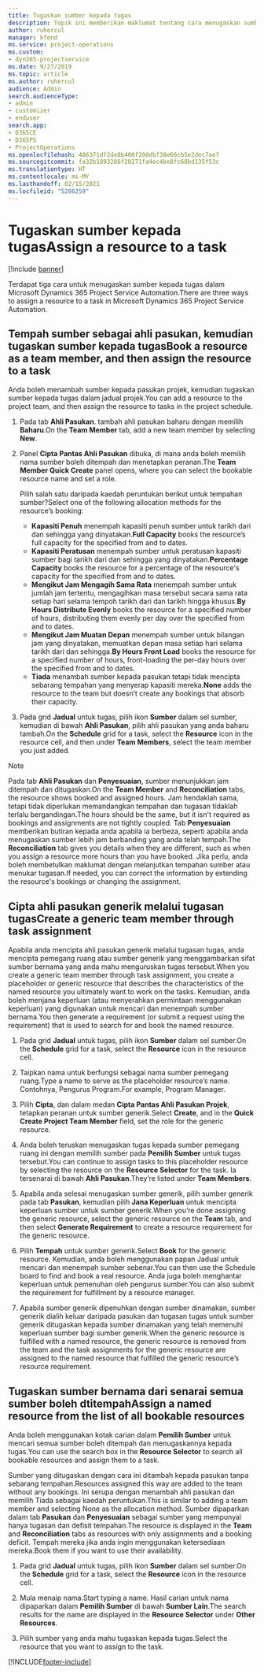 ```yaml
---
title: Tugaskan sumber kepada tugas
description: Topik ini memberikan maklumat tentang cara menugaskan sumber kepada tugas.
author: ruhercul
manager: kfend
ms.service: project-operations
ms.custom:
- dyn365-projectservice
ms.date: 9/27/2019
ms.topic: article
ms.author: ruhercul
audience: Admin
search.audienceType:
- admin
- customizer
- enduser
search.app:
- D365CE
- D365PS
- ProjectOperations
ms.openlocfilehash: 486371df2de8b400f200dbf38e66cb5e2dec7ae7
ms.sourcegitcommit: fa32b1893286f20271fa4ec4be8fc68bd135f53c
ms.translationtype: HT
ms.contentlocale: ms-MY
ms.lasthandoff: 02/15/2021
ms.locfileid: "5286259"
---
```

# <a name="assign-a-resource-to-a-task"></a><span data-ttu-id="19d34-103">Tugaskan sumber kepada tugas</span><span class="sxs-lookup"><span data-stu-id="19d34-103">Assign a resource to a task</span></span>

[!include [banner](../includes/psa-now-project-operations.md)]

<span data-ttu-id="19d34-104">Terdapat tiga cara untuk menugaskan sumber kepada tugas dalam Microsoft Dynamics 365 Project Service Automation.</span><span class="sxs-lookup"><span data-stu-id="19d34-104">There are three ways to assign a resource to a task in Microsoft Dynamics 365 Project Service Automation.</span></span>

## <a name="book-a-resource-as-a-team-member-and-then-assign-the-resource-to-a-task"></a><span data-ttu-id="19d34-105">Tempah sumber sebagai ahli pasukan, kemudian tugaskan sumber kepada tugas</span><span class="sxs-lookup"><span data-stu-id="19d34-105">Book a resource as a team member, and then assign the resource to a task</span></span>

<span data-ttu-id="19d34-106">Anda boleh menambah sumber kepada pasukan projek, kemudian tugaskan sumber kepada tugas dalam jadual projek.</span><span class="sxs-lookup"><span data-stu-id="19d34-106">You can add a resource to the project team, and then assign the resource to tasks in the project schedule.</span></span>

1. <span data-ttu-id="19d34-107">Pada tab **Ahli Pasukan**. tambah ahli pasukan baharu dengan memilih **Baharu**.</span><span class="sxs-lookup"><span data-stu-id="19d34-107">On the **Team Member** tab, add a new team member by selecting **New**.</span></span> 

2. <span data-ttu-id="19d34-108">Panel **Cipta Pantas Ahli Pasukan** dibuka, di mana anda boleh memilih nama sumber boleh ditempah dan menetapkan peranan.</span><span class="sxs-lookup"><span data-stu-id="19d34-108">The **Team Member Quick Create** panel opens, where you can select the bookable resource name and set a role.</span></span> 

    <span data-ttu-id="19d34-109">Pilih salah satu daripada kaedah peruntukan berikut untuk tempahan sumber?</span><span class="sxs-lookup"><span data-stu-id="19d34-109">Select one of the following allocation methods for the resource’s booking:</span></span>

    - <span data-ttu-id="19d34-110">**Kapasiti Penuh** menempah kapasiti penuh sumber untuk tarikh dari dan sehingga yang dinyatakan.</span><span class="sxs-lookup"><span data-stu-id="19d34-110">**Full Capacity** books the resource’s full capacity for the specified from and to dates.</span></span>
    - <span data-ttu-id="19d34-111">**Kapasiti Peratusan** menempah sumber untuk peratusan kapasiti sumber bagi tarikh dari dan sehingga yang dinyatakan.</span><span class="sxs-lookup"><span data-stu-id="19d34-111">**Percentage Capacity** books the resource for a percentage of the resource's capacity for the specified from and to dates.</span></span>
    - <span data-ttu-id="19d34-112">**Mengikut Jam Mengagih Sama Rata** menempah sumber untuk jumlah jam tertentu, mengagihkan masa tersebut secara sama rata setiap hari selama tempoh tarikh dari dan tarikh hingga khusus.</span><span class="sxs-lookup"><span data-stu-id="19d34-112">**By Hours Distribute Evenly** books the resource for a specified number of hours, distributing them evenly per day over the specified from and to dates.</span></span>
    - <span data-ttu-id="19d34-113">**Mengikut Jam Muatan Depan** menempah sumber untuk bilangan jam yang dinyatakan, memuatkan depan masa setiap hari selama tarikh dari dan sehingga.</span><span class="sxs-lookup"><span data-stu-id="19d34-113">**By Hours Front Load** books the resource for a specified number of hours, front-loading the per-day hours over the specified from and to dates.</span></span>
    - <span data-ttu-id="19d34-114">**Tiada** menambah sumber kepada pasukan tetapi tidak mencipta sebarang tempahan yang menyerap kapasiti mereka.</span><span class="sxs-lookup"><span data-stu-id="19d34-114">**None** adds the resource to the team but doesn’t create any bookings that absorb their capacity.</span></span>

3. <span data-ttu-id="19d34-115">Pada grid **Jadual** untuk tugas, pilih ikon **Sumber** dalam sel sumber, kemudian di bawah **Ahli Pasukan**, pilih ahli pasukan yang anda baharu tambah.</span><span class="sxs-lookup"><span data-stu-id="19d34-115">On the **Schedule** grid for a task, select the **Resource** icon in the resource cell, and then under **Team Members**, select the team member you just added.</span></span> 

> [!NOTE]
> <span data-ttu-id="19d34-116">Pada tab **Ahli Pasukan** dan **Penyesuaian**, sumber menunjukkan jam ditempah dan ditugaskan.</span><span class="sxs-lookup"><span data-stu-id="19d34-116">On the **Team Member** and **Reconciliation** tabs, the resource shows booked and assigned hours.</span></span> <span data-ttu-id="19d34-117">Jam hendaklah sama, tetapi tidak diperlukan memandangkan tempahan dan tugasan tidaklah terlalu bergandingan.</span><span class="sxs-lookup"><span data-stu-id="19d34-117">The hours should be the same, but it isn't required as bookings and assignments are not tightly coupled.</span></span> <span data-ttu-id="19d34-118">Tab **Penyesuaian** memberikan butiran kepada anda apabila ia berbeza, seperti apabila anda menugaskan sumber lebih jam berbanding yang anda telah tempah.</span><span class="sxs-lookup"><span data-stu-id="19d34-118">The **Reconciliation** tab gives you details when they are different, such as when you assign a resource more hours than you have booked.</span></span> <span data-ttu-id="19d34-119">Jika perlu, anda boleh membetulkan maklumat dengan melanjutkan tempahan sumber atau menukar tugasan.</span><span class="sxs-lookup"><span data-stu-id="19d34-119">If needed, you can correct the information by extending the resource's bookings or changing the assignment.</span></span>

## <a name="create-a-generic-team-member-through-task-assignment"></a><span data-ttu-id="19d34-120">Cipta ahli pasukan generik melalui tugasan tugas</span><span class="sxs-lookup"><span data-stu-id="19d34-120">Create a generic team member through task assignment</span></span>

<span data-ttu-id="19d34-121">Apabila anda mencipta ahli pasukan generik melalui tugasan tugas, anda mencipta pemegang ruang atau sumber generik yang menggambarkan sifat sumber bernama yang anda mahu menguruskan tugas tersebut.</span><span class="sxs-lookup"><span data-stu-id="19d34-121">When you create a generic team member through task assignment, you create a placeholder or generic resource that describes the characteristics of the named resource you ultimately want to work on the tasks.</span></span> <span data-ttu-id="19d34-122">Kemudian, anda boleh menjana keperluan (atau menyerahkan permintaan menggunakan keperluan) yang digunakan untuk mencari dan menempah sumber bernama.</span><span class="sxs-lookup"><span data-stu-id="19d34-122">You then generate a requirement (or submit a request using the requirement) that is used to search for and book the named resource.</span></span>

1. <span data-ttu-id="19d34-123">Pada grid **Jadual** untuk tugas, pilih ikon **Sumber** dalam sel sumber.</span><span class="sxs-lookup"><span data-stu-id="19d34-123">On the **Schedule** grid for a task, select the **Resource** icon in the resource cell.</span></span>

2. <span data-ttu-id="19d34-124">Taipkan nama untuk berfungsi sebagai nama sumber pemegang ruang.</span><span class="sxs-lookup"><span data-stu-id="19d34-124">Type a name to serve as the placeholder resource’s name.</span></span> <span data-ttu-id="19d34-125">Contohnya, Pengurus Program.</span><span class="sxs-lookup"><span data-stu-id="19d34-125">For example, Program Manager.</span></span>

3. <span data-ttu-id="19d34-126">Pilih **Cipta**, dan dalam medan **Cipta Pantas Ahli Pasukan Projek**, tetapkan peranan untuk sumber generik.</span><span class="sxs-lookup"><span data-stu-id="19d34-126">Select **Create**, and in the **Quick Create Project Team Member** field, set the role for the generic resource.</span></span>

4. <span data-ttu-id="19d34-127">Anda boleh teruskan menugaskan tugas kepada sumber pemegang ruang ini dengan memilih sumber pada **Pemilih Sumber** untuk tugas tersebut.</span><span class="sxs-lookup"><span data-stu-id="19d34-127">You can continue to assign tasks to this placeholder resource by selecting the resource on the **Resource Selector** for the task.</span></span> <span data-ttu-id="19d34-128">Ia tersenarai di bawah **Ahli Pasukan**.</span><span class="sxs-lookup"><span data-stu-id="19d34-128">They’re listed under **Team Members**.</span></span>

5. <span data-ttu-id="19d34-129">Apabila anda selesai menugaskan sumber generik, pilih sumber generik pada tab **Pasukan**, kemudian pilih **Jana Keperluan** untuk mencipta keperluan sumber untuk sumber generik.</span><span class="sxs-lookup"><span data-stu-id="19d34-129">When you’re done assigning the generic resource, select the generic resource on the **Team** tab, and then select **Generate Requirement** to create a resource requirement for the generic resource.</span></span>

6. <span data-ttu-id="19d34-130">Pilih **Tempah** untuk sumber generik.</span><span class="sxs-lookup"><span data-stu-id="19d34-130">Select **Book** for the generic resource.</span></span> <span data-ttu-id="19d34-131">Kemudian, anda boleh menggunakan papan Jadual untuk mencari dan menempah sumber sebenar.</span><span class="sxs-lookup"><span data-stu-id="19d34-131">You can then use the Schedule board to find and book a real resource.</span></span> <span data-ttu-id="19d34-132">Anda juga boleh menghantar keperluan untuk pemenuhan oleh pengurus sumber.</span><span class="sxs-lookup"><span data-stu-id="19d34-132">You can also submit the requirement for fulfillment by a resource manager.</span></span>

7. <span data-ttu-id="19d34-133">Apabila sumber generik dipenuhkan dengan sumber dinamakan, sumber generik dialih keluar daripada pasukan dan tugasan tugas untuk sumber generik ditugaskan kepada sumber dinamakan yang telah memenuhi keperluan sumber bagi sumber generik.</span><span class="sxs-lookup"><span data-stu-id="19d34-133">When the generic resource is fulfilled with a named resource, the generic resource is removed from the team and the task assignments for the generic resource are assigned to the named resource that fulfilled the generic resource’s resource requirement.</span></span>

## <a name="assign-a-named-resource-from-the-list-of-all-bookable-resources"></a><span data-ttu-id="19d34-134">Tugaskan sumber bernama dari senarai semua sumber boleh dtitempah</span><span class="sxs-lookup"><span data-stu-id="19d34-134">Assign a named resource from the list of all bookable resources</span></span>

<span data-ttu-id="19d34-135">Anda boleh menggunakan kotak carian dalam **Pemilih Sumber** untuk mencari semua sumber boleh ditempah dan menugaskannya kepada tugas.</span><span class="sxs-lookup"><span data-stu-id="19d34-135">You can use the search box in the **Resource Selector** to search all bookable resources and assign them to a task.</span></span>

<span data-ttu-id="19d34-136">Sumber yang ditugaskan dengan cara ini ditambah kepada pasukan tanpa sebarang tempahan.</span><span class="sxs-lookup"><span data-stu-id="19d34-136">Resources assigned this way are added to the team without any bookings.</span></span> <span data-ttu-id="19d34-137">Ini serupa dengan menambah ahli pasukan dan memilih Tiada sebagai kaedah peruntukan.</span><span class="sxs-lookup"><span data-stu-id="19d34-137">This is similar to adding a team member and selecting None as the allocation method.</span></span> <span data-ttu-id="19d34-138">Sumber dipaparkan dalam tab **Pasukan** dan **Penyesuaian** sebagai sumber yang mempunyai hanya tugasan dan defisit tempahan.</span><span class="sxs-lookup"><span data-stu-id="19d34-138">The resource is displayed in the **Team** and **Reconciliation** tabs as resources with only assignments and a booking deficit.</span></span> <span data-ttu-id="19d34-139">Tempah mereka jika anda ingin menggunakan ketersediaan mereka.</span><span class="sxs-lookup"><span data-stu-id="19d34-139">Book them if you want to use their availability.</span></span>

1. <span data-ttu-id="19d34-140">Pada grid **Jadual** untuk tugas, pilih ikon **Sumber** dalam sel sumber.</span><span class="sxs-lookup"><span data-stu-id="19d34-140">On the **Schedule** grid for a task, select the **Resource** icon in the resource cell.</span></span>

2. <span data-ttu-id="19d34-141">Mula menaip nama.</span><span class="sxs-lookup"><span data-stu-id="19d34-141">Start typing a name.</span></span> <span data-ttu-id="19d34-142">Hasil carian untuk nama dipaparkan dalam **Pemilih Sumber** di bawah **Sumber Lain**.</span><span class="sxs-lookup"><span data-stu-id="19d34-142">The search results for the name are displayed in the **Resource Selector** under **Other Resources**.</span></span>

3. <span data-ttu-id="19d34-143">Pilih sumber yang anda mahu tugaskan kepada tugas.</span><span class="sxs-lookup"><span data-stu-id="19d34-143">Select the resource that you want to assign to the task.</span></span>



[!INCLUDE[footer-include](../includes/footer-banner.md)]